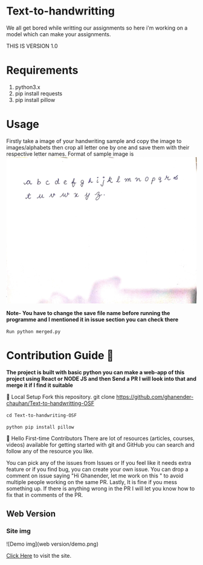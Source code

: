 # Text-to-handwritting

We all get bored while writting our assignments so here i'm working on a model which can make your assignments.

THIS IS VERSION 1.0 

# Requirements
1. python3.x
2. pip install requests
3. pip install pillow

# Usage

Firstly take a image of your handwriting sample and copy the image to images/alphabets then crop all letter one by one and save them with their respective letter names.
Format of sample image is 
![](images/Alphabet/Alphabet.jpeg)

**Note- You have to change the save file name before running the programme and I mentioned it in issue section you can check there**

`Run python merged.py` 



# Contribution Guide 🌻

**The project is built with basic python you can make a web-app of this project using React or NODE JS and then Send a PR I will look into that and merge it if I find it suitable**

🐨 Local Setup
Fork this repository.
git clone https://github.com/ghanender-chauhan/Text-to-handwritting-OSF

`cd Text-to-handwriting-OSF`

`python pip install pillow`

🤗 Hello First-time Contributors
There are lot of resources (articles, courses, videos) available for getting started with git and GitHub you can search and follow any of the resource you like.

You can pick any of the issues from Issues or If you feel like it needs extra feature or if you find bug, you can create your own issue.
You can drop a comment on issue saying "Hi Ghanender, let me work on this " to avoid multiple people working on the same PR.
Lastly, It is fine if you mess something up. If there is anything wrong in the PR I will let you know how to fix that in comments of the PR.




## Web Version

### Site img
![Demo img](web version/demo.png)

[Click Here](http://av1shek2.pythonanywhere.com/home/) to visit the site.
